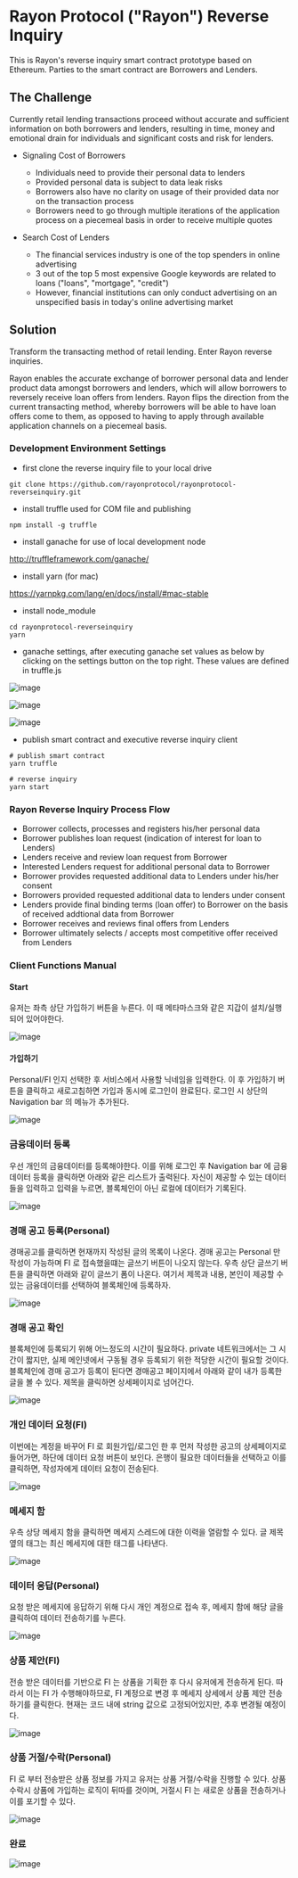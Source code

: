# Rayon Protocol ("Rayon") Reverse Inquiry

This is Rayon's reverse inquiry smart contract prototype based on Ethereum.  Parties to the smart contract are Borrowers and Lenders.

## The Challenge

Currently retail lending transactions proceed without accurate and sufficient information on both borrowers and lenders, resulting in time, money and emotional drain for individuals and significant costs and risk for lenders.

- Signaling Cost of Borrowers
  - Individuals need to provide their personal data to lenders
  - Provided personal data is subject to data leak risks
  - Borrowers also have no clarity on usage of their provided data nor on the transaction process
  - Borrowers need to go through multiple iterations of the application process on a piecemeal basis in order to receive multiple  quotes

- Search Cost of Lenders
  - The financial services industry is one of the top spenders in online advertising
  - 3 out of the top 5 most expensive Google keywords are related to loans ("loans", "mortgage", "credit")
  - However, financial institutions can only conduct advertising on an unspecified basis in today's online advertising market

## Solution

Transform the transacting method of retail lending.  Enter Rayon reverse inquiries.

Rayon enables the accurate exchange of borrower personal data and lender product data amongst borrowers and lenders, which will allow borrowers to reversely receive loan offers from lenders.  Rayon flips the direction from the current transacting method, whereby borrowers will be able to have loan offers come to them, as opposed to having to apply through available application channels on a piecemeal basis. 

### Development Environment Settings

- first clone the reverse inquiry file to your local drive

```
git clone https://github.com/rayonprotocol/rayonprotocol-reverseinquiry.git
```

- install truffle used for COM file and publishing

```
npm install -g truffle
```

- install ganache for use of local development node

http://truffleframework.com/ganache/

- install yarn (for mac)

https://yarnpkg.com/lang/en/docs/install/#mac-stable

- install node_module

```
cd rayonprotocol-reverseinquiry
yarn
```

- ganache settings, after executing ganache set values as below by clicking on the settings button on the top right.  These values are defined in truffle.js

![image](https://user-images.githubusercontent.com/20614643/40952635-f1470cfc-68b6-11e8-9f85-c9b60eb268a7.png)

![image](https://user-images.githubusercontent.com/20614643/40952631-ef11e614-68b6-11e8-9761-d6d0f4312c1e.png)

![image](https://user-images.githubusercontent.com/20614643/40952644-fa9c9c04-68b6-11e8-8156-1928a24c79e7.png)

- publish smart contract and executive reverse inquiry client

```
# publish smart contract
yarn truffle

# reverse inquiry
yarn start
```

### Rayon Reverse Inquiry Process Flow
- Borrower collects, processes and registers his/her personal data
- Borrower publishes loan request (indication of interest for loan to Lenders)
- Lenders receive and review loan request from Borrower
- Interested Lenders request for additional personal data to Borrower
- Borrower provides requested additional data to Lenders under his/her consent
- Borrowers provided requested additional data to lenders under consent
- Lenders provide final binding terms (loan offer) to Borrower on the basis of received addtional data from Borrower
- Borrower receives and reviews final offers from Lenders
- Borrower ultimately selects / accepts most competitive offer received from Lenders

### Client Functions Manual 

#### Start

유저는 좌측 상단 가입하기 버튼을 누른다. 이 때 메타마스크와 같은 지갑이 설치/실행 되어 있어야한다.

![image](https://user-images.githubusercontent.com/20614643/40899626-da3ef344-6802-11e8-91ba-b4006f9771d1.png)

#### 가입하기

Personal/FI 인지 선택한 후 서비스에서 사용할 닉네임을 입력한다. 이 후 가입하기 버튼을 클릭하고 새로고침하면 가입과 동시에 로그인이 완료된다. 로그인 시 상단의 Navigation bar 의 메뉴가 추가된다.

![image](https://user-images.githubusercontent.com/20614643/40899656-0572ddf0-6803-11e8-8fd1-490a49f974f9.png)

### 금융데이터 등록

우선 개인의 금융데이터를 등록해야한다. 이를 위해 로그인 후 Navigation bar 에 금융데이터 등록을 클릭하면 아래와 같은 리스트가 출력된다. 자신이 제공할 수 있는 데이터들을 입력하고 입력을 누르면, 블록체인이 아닌 로컬에 데이터가 기록된다.

![image](https://user-images.githubusercontent.com/20614643/40899713-442df048-6803-11e8-8a9f-98fca9aa07a1.png)

### 경매 공고 등록(Personal)

경매공고를 클릭하면 현재까지 작성된 글의 목록이 나온다. 경매 공고는 Personal 만 작성이 가능하며 FI 로 접속했을떄는 글쓰기 버튼이 나오지 않는다. 우측 상단 글쓰기 버튼을 클릭하면 아래와 같이 글쓰기 폼이 나온다. 여기서 제목과 내용, 본인이 제공할 수 있는 금융데이터를 선택하여 블록체인에 등록하자.

![image](https://user-images.githubusercontent.com/20614643/40899756-6f4b0d6a-6803-11e8-9c12-d2ab821c30a1.png)

### 경매 공고 확인

블록체인에 등록되기 위해 어느정도의 시간이 필요하다. private 네트워크에서는 그 시간이 짧지만, 실제 메인넷에서 구동될 경우 등록되기 위한 적당한 시간이 필요할 것이다. 블록체인에 경매 공고가 등록이 된다면 경매공고 페이지에서 아래와 같이 내가 등록한 글을 볼 수 있다. 제목을 클릭하면 상세페이지로 넘어간다.

![image](https://user-images.githubusercontent.com/20614643/40899778-8aa3eb40-6803-11e8-92f9-f29033055d14.png)

### 개인 데이터 요청(FI)

이번에는 계정을 바꾸어 FI 로 회원가입/로그인 한 후 먼저 작성한 공고의 상세페이지로 들어가면, 하단에 데이터 요청 버튼이 보인다. 은행이 필요한 데이터들을 선택하고 이를 클릭하면, 작성자에게 데이터 요청이 전송된다.

![image](https://user-images.githubusercontent.com/20614643/40899830-d6522278-6803-11e8-9a3a-9d0bd909592c.png)

### 메세지 함

우측 상당 메세지 함을 클릭하면 메세지 스레드에 대한 이력을 열람할 수 있다. 글 제목 옆의 태그는 최신 메세지에 대한 태그를 나타낸다.

![image](https://user-images.githubusercontent.com/20614643/40899857-faecc6c4-6803-11e8-830c-03648f64dc3c.png)

### 데이터 응답(Personal)

요청 받은 메세지에 응답하기 위해 다시 개인 계정으로 접속 후, 메세지 함에 해당 글을 클릭하여 데이터 전송하기를 누른다.

![image](https://user-images.githubusercontent.com/20614643/40899988-88b11e42-6804-11e8-9d44-7a673bd4a369.png)

### 상품 제안(FI)

전송 받은 데이터를 기반으로 FI 는 상품을 기획한 후 다시 유저에게 전송하게 된다. 따라서 이는 FI 가 수행해야하므로, FI 계정으로 변경 후 메세지 상세에서 상품 제안 전송하기를 클릭한다. 현재는 코드 내에 string 값으로 고정되어있지만, 추후 변경될 예정이다.

![image](https://user-images.githubusercontent.com/20614643/40900239-9ad08c9c-6805-11e8-8253-e096d5706929.png)

### 상품 거절/수락(Personal)

FI 로 부터 전송받은 상품 정보를 가지고 유저는 상품 거절/수락을 진행할 수 있다. 상품 수락시 상품에 가입하는 로직이 뒤따를 것이며, 거절시 FI 는 새로운 상품을 전송하거나 이를 포기할 수 있다.

![image](https://user-images.githubusercontent.com/20614643/40900303-edb70148-6805-11e8-95dc-54098c50b73d.png)

### 완료

![image](https://user-images.githubusercontent.com/20614643/40900354-24629fb8-6806-11e8-8892-2931dbde584f.png)
